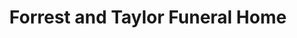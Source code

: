 ---
title: "Forrest and Taylor Funeral Home"
url: /sutton/forrest-and-taylor-funeral-home/
shop: Bestattungen
---